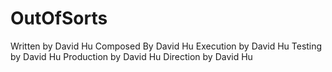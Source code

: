 # OutOfSorts

Written by David Hu
Composed By David Hu
Execution by David Hu
Testing by David Hu
Production by David Hu
Direction by David Hu
